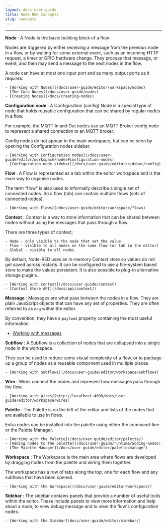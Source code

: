 ```yaml
---
layout: docs-user-guide
title: Node-RED Concepts
slug: concepts
---
```


<ul class="multi-column-toc" id="concept-toc"></ul>

---

<b id="node">Node</b>
: A Node is the basic building block of a flow.

  Nodes are triggered by either receiving a message from the previous node in a
  flow, or by waiting for some external event, such as an incoming HTTP request,
  a timer or GPIO hardware change. They process that message, or event, and then
  may send a message to the next nodes in the flow.

  A node can have at most one input port and as many output ports as it requires.

    - [Working with Nodes](/docs/user-guide/editor/workspace/nodes)
    - [The Core Nodes](/docs/user-guide/nodes)
    - [Creating Nodes](/docs/creating-nodes)

<b id="config-node">Configuration node</b>
: A Configuration (config) Node is a special type of node that holds reusable
  configuration that can be shared by regular nodes in a flow.

  For example, the MQTT In and Out nodes use an MQTT Broker config node to represent a
  shared connection to an MQTT broker.

  Config nodes do not appear in the main workspace, but can be seen by opening
  the Configuration nodes sidebar.

    - [Working with Configuration nodes](/docs/user-guide/editor/workspace/nodes#configuration-nodes)
    - [Configuration node sidebar](/docs/user-guide/editor/sidebar/config)


<b id="flow">Flow</b>
: A Flow is represented as a tab within the editor workspace and is the main way to
  organise nodes.

  The term "flow" is also used to informally describe a single set of connected nodes.
  So a flow (tab) can contain multiple flows (sets of connected nodes).


    - [Working with Flows](/docs/user-guide/editor/workspace/flows)

<b id="context">Context</b>
: Context is a way to store information that can be shared between nodes without
  using the messages that pass through a flow.

  There are three types of context;

    - Node - only visible to the node that set the value
    - Flow - visible to all nodes on the same flow (or tab in the editor)
    - Global - visible to all nodes

  By default, Node-RED uses an in-memory Context store so values do not get saved
  across restarts. It can be configured to use a file-system based store to make
  the values persistent. It is also possible to plug-in alternative storage plugins.

    - [Working with context](/docs/user-guide/context)
    - [Context Store API](/docs/api/context/)

<b id="message">Message</b>
: Messages are what pass between the nodes in a flow. They are plain JavaScript
  objects that can have any set of properties. They are often referred to as `msg`
  within the editor.

  By convention, they have a `payload` property containing the most useful information.

  - [Working with messages](/docs/user-guide/messages)


<b id="subflow">Subflow</b>
: A Subflow is a collection of nodes that are collapsed into a single node in
  the workspace.

  They can be used to reduce some visual complexity of a flow, or to package up a group
  of nodes as a reusable component used in multiple places.

    - [Working with Subflows](/docs/user-guide/editor/workspace/subflows)


<b id="wire">Wire</b>
: Wires connect the nodes and represent how messages pass through the flow.

    - [Working with Wires](http://localhost:4000/docs/user-guide/editor/workspace/wires)

<b id="palette">Palette</b>
: The Palette is on the left of the editor and lists of the nodes that are available
  to use in flows.

  Extra nodes can be installed into the palette using either the command-line or
  the Palette Manager.

    - [Working with the Palette](/docs/user-guide/editor/palette/)
    - [Adding nodes to the palette](/docs/user-guide/runtime/adding-nodes)
    - [The Palette Manager](/docs/user-guide/editor/palette/manager)

<b id="workspace">Workspace</b>
: The Workspace is the main area where flows are developed by dragging nodes
  from the palette and wiring them together.

  The workspace has a row of tabs along the top; one for each flow and any
  subflows that have been opened.

    - [Working with the Workspace](/docs/user-guide/editor/workspace/)

<b id="sidebar">Sidebar</b>
: The sidebar contains panels that provide a number of useful tools within the
  editor. These include panels to view more information and help about a node,
  to view debug message and to view the flow's configuration nodes.

    - [Working with the Sidebar](docs/user-guide/editor/sidebar/)


<script>
    $(function() {
        $("dt b").each(function() {
            $('<li><a href="#'+$(this).attr('id')+'">'+$(this).text()+'</a></li>').appendTo("#concept-toc")
        })
    })
</script>
